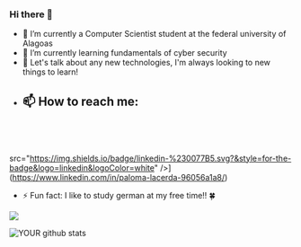 ### Hi there 👋

- 🔭 I’m currently a Computer Scientist student at the federal university of Alagoas
- 🌱 I’m currently learning fundamentals of cyber security  
- 💬 Let's talk about any new technologies, I'm always looking to new things to learn! 
- <h2> 📫 How to reach me:<h2/> <br> 
 src="https://img.shields.io/badge/linkedin-%230077B5.svg?&style=for-the-badge&logo=linkedin&logoColor=white" />](https://www.linkedin.com/in/paloma-lacerda-96056a1a8/)

- ⚡ Fun fact: I like to study german at my free time!! :four_leaf_clover:
<img src="https://github.com/pr2tik1/pr2tik1/blob/master/IMAGE-NAME">

![YOUR github stats](https://github-readme-stats.vercel.app/api?username=USERNAME)
  
